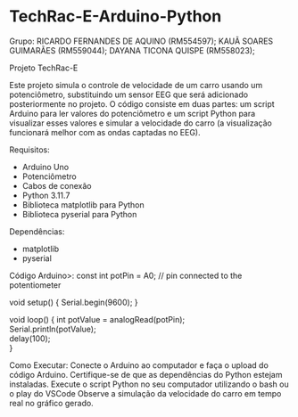 # TechRac-E-Arduino-Python
Grupo: RICARDO FERNANDES DE AQUINO (RM554597);   KAUÃ SOARES GUIMARÃES (RM559044);   DAYANA TICONA QUISPE (RM558023);

Projeto TechRac-E

Este projeto simula o controle de velocidade de um carro usando um potenciômetro, substituindo um sensor EEG que será adicionado posteriormente no projeto. O código consiste em duas partes: um script Arduino para ler valores do potenciômetro e um script Python para visualizar esses valores e simular a velocidade do carro (a visualização funcionará melhor com as ondas captadas no EEG).

Requisitos:

- Arduino Uno
- Potenciômetro
- Cabos de conexão
- Python 3.11.7
- Biblioteca matplotlib para Python
- Biblioteca pyserial para Python

Dependências:
- matplotlib
- pyserial

Código Arduino>:
const int potPin = A0;  // pin connected to the potentiometer

void setup() {
  Serial.begin(9600);
}

void loop() {
  int potValue = analogRead(potPin);  
  Serial.println(potValue);           
  delay(100);                         
}

Como Executar:
Conecte o Arduino ao computador e faça o upload do código Arduino.
Certifique-se de que as dependências do Python estejam instaladas.
Execute o script Python no seu computador utilizando o bash ou o play do VSCode
Observe a simulação da velocidade do carro em tempo real no gráfico gerado.